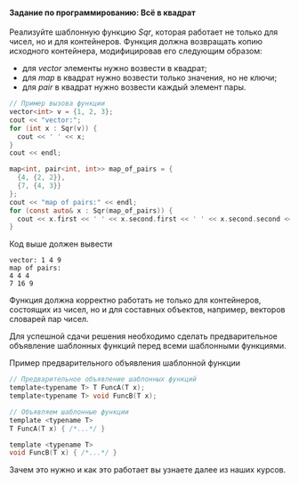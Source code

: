 #### Задание по программированию: Всё в квадрат ####


Реализуйте шаблонную функцию _Sqr_, которая работает не только для чисел, но и для контейнеров. Функция должна возвращать копию исходного контейнера, модифицировав его следующим образом:

* для _vector_ элементы нужно возвести в квадрат;
* для _map_ в квадрат нужно возвести только значения, но не ключи;
* для _pair_ в квадрат нужно возвести каждый элемент пары.
```objectivec
// Пример вызова функции
vector<int> v = {1, 2, 3};
cout << "vector:";
for (int x : Sqr(v)) {
  cout << ' ' << x;
}
cout << endl;

map<int, pair<int, int>> map_of_pairs = {
  {4, {2, 2}},
  {7, {4, 3}}
};
cout << "map of pairs:" << endl;
for (const auto& x : Sqr(map_of_pairs)) {
  cout << x.first << ' ' << x.second.first << ' ' << x.second.second << endl;
}
```
Код выше должен вывести
```commandline
vector: 1 4 9
map of pairs:
4 4 4
7 16 9
```
Функция должна корректно работать не только для контейнеров, состоящих из чисел, но и для составных объектов, например, векторов словарей пар чисел.

Для успешной сдачи решения необходимо сделать предварительное объявление шаблонных функций перед всеми шаблонными функциями.

Пример предварительного объявления шаблонной функции
```objectivec
// Предварительное объявление шаблонных функций
template<typename T> T FuncA(T x);
template<typename T> void FuncB(T x);

// Объявляем шаблонные функции
template <typename T>
T FuncA(T x) { /*...*/ }

template <typename T>
void FuncB(T x) { /*...*/ }
```
Зачем это нужно и как это работает вы узнаете далее из наших курсов.